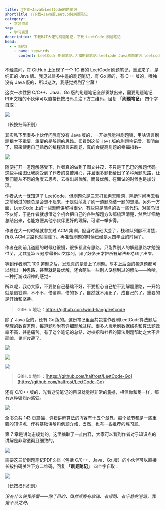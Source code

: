 ```yaml
---
title: 👏下载→Java版LeetCode刷题笔记
shortTitle: 👏下载→Java版LeetCode刷题笔记
category:
  - 学习资源
tag:
  - 学习资源
description: 下载BAT大佬的刷题笔记，下载 LeetCode 刷题笔记
head:
  - - meta
    - name: keywords
      content: LeetCode 刷题笔记,力扣刷题笔记,leetcode Java刷题笔记,leetcode 刷题笔记github,leetcode pdf
---
```


不经意间，在 GitHub 上发现了一个 1G 棒的 LeetCode 刷题笔记，重点来了，是纯正的 Java 版。我见过很多牛逼的刷题笔记，有 Go 版的，有 C++ 版的，唯独没有 Java 版的，所以这次，我感觉找到了宝藏！

这次一次性把 C/C++、Java、Go 版的刷题笔记全部贡献出来，需要刷题笔记PDF文档的小伙伴可以直接长按扫码关注下方二维码，回复 「**刷题笔记**」 四个字自取：

![](http://cdn.tobebetterjavaer.com/tobebetterjavaer/images/gongzhonghao.png)

（长按扫码识别）

其实私下里很多小伙伴问我有没有 Java 版的，一开始我觉得刷题嘛，用啥语言刷题根本不重要，重要的是解题的思路。但看到这份 Java 版的刷题笔记后，我明白了，原来使用自己熟悉的编程语言来刷题，真的会提高刷题的幸福指数~

![](http://cdn.tobebetterjavaer.com/tobebetterjavaer/images/nice-article/weixin-mozdsdzfjavableetcodetxxk-d82cdb3f-8181-495a-89ea-2a433dfada0e.jpg)

随便打开一道题解感受下，作者真的做到了图文并茂，不只是干巴巴的解题代码。这些手绘图让我感受到了作者的良苦用心，并且很多题都给出了多种解题思路，让我们能从不同的角度去思考，去得出最优解，而最优解，在面试的时候也是加分项。

作者从大一就知道了 LeetCode，但刷题总是三天打鱼两天晒网，隔断时间再去看之前刷过的题总是会想不起来，于是就萌发了刷一道题总结一题的想法。另外一方面，LeetCode 上的一些题解讲解得很少，有些只是简单的丢一些代码，对菜鸟很不友好，于是作者就想借这个机会把自己的各种解题方法都梳理清楚，然后详细地总结出来，也能方便其他小伙伴更好的理解，可谓一举多得。

作者在大一的时候就参加过 ACM 集训，但当时基础太差了，栈和队列都不清楚，所以 ACM 之路也就搁浅了。再准备刷题的时候已经是大四毕业的时候了。

作者在刷前几道题的时候也很慢，很多都没有思路，只能靠别人的解题思路才勉强过关。尤其是第 5 题求最长回文序列，用了好多天才把所有解法都总结了出来。

等到作者刷完 100 道题之后，发现真的是爱上了刷题。基本上后面的每道题都可以想出一种思路，甚至就是最优解，还会萌生一些别人没想到过的解法——哈哈，一种打游戏超神的感觉~

所以呢，我劝大家，不要怕自己基础不好，不要担心自己想不到解题思路，一开始就是借钱嘛，不不不，借鉴嘛，借的多了，自然就不用还了，成自己的了。重要的是开始和坚持。

> GitHub 地址：https://github.com/wind-liang/leetcode

除了 Java 版的，还有 Go 版的。这份笔记里面共包含作者刷LeetCode算法题后整理的数百道题，每道题均附有详细题解过程。很多人表示刷数据结构和算法题效率不高，甚是痛苦。有了这个笔记的总结，对校招和社招的算法刷题帮助之大不言而喻，果断收藏了。

![](http://cdn.tobebetterjavaer.com/tobebetterjavaer/images/nice-article/weixin-mozdsdzfjavableetcodetxxk-33e1bd88-9fa0-4ac5-9da6-b6e26407a140.jpg)

![](http://cdn.tobebetterjavaer.com/tobebetterjavaer/images/nice-article/weixin-mozdsdzfjavableetcodetxxk-362d4fd9-6ada-4576-ad0b-690b7fc3b6c9.jpg)

![](http://cdn.tobebetterjavaer.com/tobebetterjavaer/images/nice-article/weixin-mozdsdzfjavableetcodetxxk-57dd9d2e-5c5b-4025-a13b-6cdaadf24f2d.jpg)

> GitHub 地址：[https://github.com/halfrost/LeetCode-Go](https://github.com/halfrost/LeetCode-Go)

还有 C/C++ 版的，光看这份笔记的目录就觉得非常的震撼，相信你和我一样，都有这种强烈的感受。

![](http://cdn.tobebetterjavaer.com/tobebetterjavaer/images/nice-article/weixin-mozdsdzfjavableetcodetxxk-b67bf4f9-7ce7-47e7-9107-54ff723513be.jpg)

全书总共 143 页篇幅，详细讲解算法的内容有十五个章节。每个章节都是一些重要的知识点，伴有基础讲解和例题介绍，当然，也有一些推荐的练习题。

第 7 章是讲动态规划的，这里摘取了一点内容，大家可以看到作者对于知识点的讲解是非常透彻且细致的。

![](http://cdn.tobebetterjavaer.com/tobebetterjavaer/images/nice-article/weixin-mozdsdzfjavableetcodetxxk-13a7c1e1-9ae6-4157-9a92-a26701b642fd.jpg)

需要这三份刷题笔记PDF文档（包括 C/C++、Java、Go 版）的小伙伴可以直接长按扫码关注下方二维码，回复 「**刷题笔记**」 四个字自取：

![](http://cdn.tobebetterjavaer.com/tobebetterjavaer/images/gongzhonghao.png)

（长按扫码识别）

*没有什么使我停留——除了目的，纵然岸旁有玫瑰、有绿荫、有宁静的港湾，我是不系之舟*。